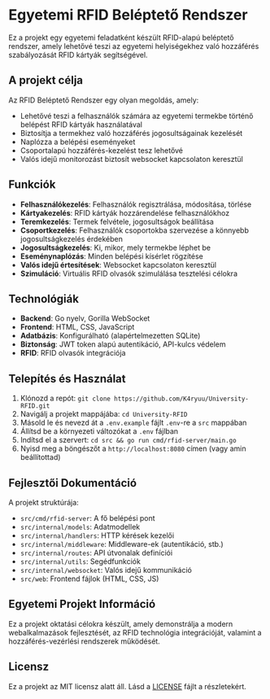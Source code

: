 # Egyetemi RFID Beléptető Rendszer

Ez a projekt egy egyetemi feladatként készült RFID-alapú beléptető rendszer, amely lehetővé teszi az egyetemi helyiségekhez való hozzáférés szabályozását RFID kártyák segítségével.

## A projekt célja

Az RFID Beléptető Rendszer egy olyan megoldás, amely:

- Lehetővé teszi a felhasználók számára az egyetemi termekbe történő belépést RFID kártyák használatával
- Biztosítja a termekhez való hozzáférés jogosultságainak kezelését
- Naplózza a belépési eseményeket
- Csoportalapú hozzáférés-kezelést tesz lehetővé
- Valós idejű monitorozást biztosít websocket kapcsolaton keresztül

## Funkciók

- **Felhasználókezelés**: Felhasználók regisztrálása, módosítása, törlése
- **Kártyakezelés**: RFID kártyák hozzárendelése felhasználókhoz
- **Teremkezelés**: Termek felvétele, jogosultságok beállítása
- **Csoportkezelés**: Felhasználók csoportokba szervezése a könnyebb jogosultságkezelés érdekében
- **Jogosultságkezelés**: Ki, mikor, mely termekbe léphet be
- **Eseménynaplózás**: Minden belépési kísérlet rögzítése
- **Valós idejű értesítések**: Websocket kapcsolaton keresztül
- **Szimuláció**: Virtuális RFID olvasók szimulálása tesztelési célokra

## Technológiák

- **Backend**: Go nyelv, Gorilla WebSocket
- **Frontend**: HTML, CSS, JavaScript
- **Adatbázis**: Konfigurálható (alapértelmezetten SQLite)
- **Biztonság**: JWT token alapú autentikáció, API-kulcs védelem
- **RFID**: RFID olvasók integrációja

## Telepítés és Használat

1. Klónozd a repót: `git clone https://github.com/K4ryuu/University-RFID.git`
2. Navigálj a projekt mappájába: `cd University-RFID`
3. Másold le és nevezd át a `.env.example` fájlt `.env`-re a `src` mappában
4. Állítsd be a környezeti változókat a `.env` fájlban
5. Indítsd el a szervert: `cd src && go run cmd/rfid-server/main.go`
6. Nyisd meg a böngészőt a `http://localhost:8080` címen (vagy amin beállítottad)

## Fejlesztői Dokumentáció

A projekt struktúrája:

- `src/cmd/rfid-server`: A fő belépési pont
- `src/internal/models`: Adatmodellek
- `src/internal/handlers`: HTTP kérések kezelői
- `src/internal/middleware`: Middleware-ek (autentikáció, stb.)
- `src/internal/routes`: API útvonalak definíciói
- `src/internal/utils`: Segédfunkciók
- `src/internal/websocket`: Valós idejű kommunikáció
- `src/web`: Frontend fájlok (HTML, CSS, JS)

## Egyetemi Projekt Információ

Ez a projekt oktatási célokra készült, amely demonstrálja a modern webalkalmazások fejlesztését, az RFID technológia integrációját, valamint a hozzáférés-vezérlési rendszerek működését.

## Licensz

Ez a projekt az MIT licensz alatt áll. Lásd a [LICENSE](LICENSE) fájlt a részletekért.
